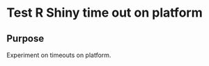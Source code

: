 Test R Shiny time out on platform
================

## Purpose

Experiment on timeouts on platform.
